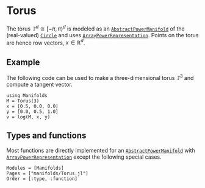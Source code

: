 # Torus
The torus $𝕋^d \cong [-π,π)^d$ is modeled as an [`AbstractPowerManifold`](@ref) of
the (real-valued) [`Circle`](@ref) and uses [`ArrayPowerRepresentation`](@ref).
Points on the torus are hence row vectors, $x ∈ ℝ^{d}$.

## Example

The following code can be used to make a three-dimensional torus $𝕋^3$ and compute a tangent vector.
```@example
using Manifolds
M = Torus(3)
x = [0.5, 0.0, 0.0]
y = [0.0, 0.5, 1.0]
v = log(M, x, y)
```

## Types and functions

Most functions are directly implemented for an [`AbstractPowerManifold`](@ref) with [`ArrayPowerRepresentation`](@ref) except the following special cases.

```@autodocs
Modules = [Manifolds]
Pages = ["manifolds/Torus.jl"]
Order = [:type, :function]
```
